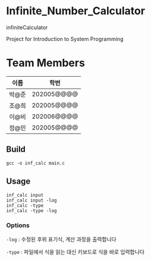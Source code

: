 # Infinite_Number_Calculator
infiniteCalculator

Project for Introduction to System Programming

# Team Members

| 이름   | 학번       |
| ------ | ---------- |
| 박@준 | 202005@@@@ |
| 조@희 | 202005@@@@ |
| 이@비 | 202006@@@@ |
| 정@민 | 202005@@@@ |

## Build

```
gcc -o inf_calc main.c
```

## Usage

```
inf_calc input
inf_calc input -log
inf_calc -type
inf_calc -type -log
```

### Options

`-log` : 수정된 후위 표기식, 계산 과정을 출력합니다

`-type` : 파일에서 식을 읽는 대신 키보드로 식을 바로 입력합니다
